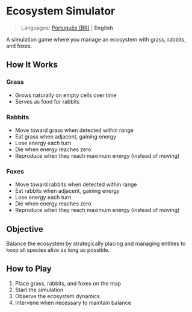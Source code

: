 # Ecosystem Simulator

> Languages: [Português (BR)](README.md) | **English**

A simulation game where you manage an ecosystem with grass, rabbits, and foxes.

## How It Works

### Grass

- Grows naturally on empty cells over time
- Serves as food for rabbits

### Rabbits

- Move toward grass when detected within range
- Eat grass when adjacent, gaining energy
- Lose energy each turn
- Die when energy reaches zero
- Reproduce when they reach maximum energy (instead of moving)

### Foxes

- Move toward rabbits when detected within range
- Eat rabbits when adjacent, gaining energy
- Lose energy each turn
- Die when energy reaches zero
- Reproduce when they reach maximum energy (instead of moving)

## Objective

Balance the ecosystem by strategically placing and managing entities to keep all species alive as long as possible.

## How to Play

1. Place grass, rabbits, and foxes on the map
2. Start the simulation
3. Observe the ecosystem dynamics
4. Intervene when necessary to maintain balance
